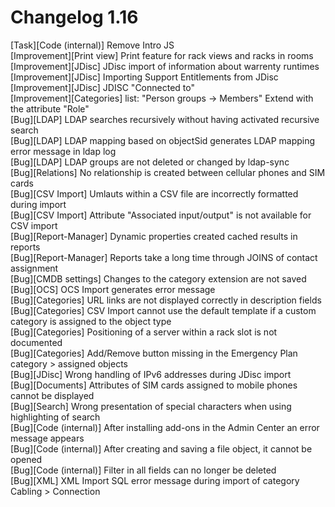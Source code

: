 # Changelog 1.16

[Task][Code (internal)] Remove Intro JS  
[Improvement][Print view] Print feature for rack views and racks in rooms  
[Improvement][JDisc] JDisc import of information about warrenty runtimes  
[Improvement][JDisc] Importing Support Entitlements from JDisc  
[Improvement][JDisc] JDISC "Connected to"  
[Improvement][Categories] list: "Person groups -> Members" Extend with the attribute "Role"  
[Bug][LDAP] LDAP searches recursively without having activated recursive search  
[Bug][LDAP] LDAP mapping based on objectSid generates LDAP mapping error message in ldap log  
[Bug][LDAP] LDAP groups are not deleted or changed by ldap-sync  
[Bug][Relations] No relationship is created between cellular phones and SIM cards  
[Bug][CSV Import] Umlauts within a CSV file are incorrectly formatted during import  
[Bug][CSV Import] Attribute "Associated input/output" is not available for CSV import  
[Bug][Report-Manager] Dynamic properties created cached results in reports  
[Bug][Report-Manager] Reports take a long time through JOINS of contact assignment  
[Bug][CMDB settings] Changes to the category extension are not saved  
[Bug][OCS] OCS Import generates error message  
[Bug][Categories] URL links are not displayed correctly in description fields  
[Bug][Categories] CSV Import cannot use the default template if a custom category is assigned to the object type  
[Bug][Categories] Positioning of a server within a rack slot is not documented  
[Bug][Categories] Add/Remove button missing in the Emergency Plan category > assigned objects  
[Bug][JDisc] Wrong handling of IPv6 addresses during JDisc import  
[Bug][Documents] Attributes of SIM cards assigned to mobile phones cannot be displayed  
[Bug][Search] Wrong presentation of special characters when using highlighting of search  
[Bug][Code (internal)] After installing add-ons in the Admin Center an error message appears  
[Bug][Code (internal)] After creating and saving a file object, it cannot be opened  
[Bug][Code (internal)] Filter in all fields can no longer be deleted  
[Bug][XML] XML Import SQL error message during import of category Cabling > Connection  
